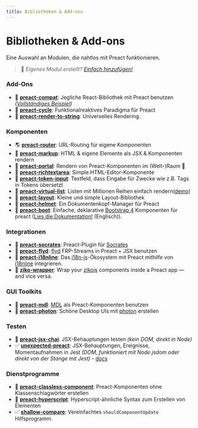 ```yaml
---
title: Bibliotheken & Add-ons
---
```


# Bibliotheken & Add-ons


Eine Auswahl an Modulen, die nahtlos mit Preact funktionieren.

> :information_desk_person: _Eigenes Modul erstellt?
> [Einfach hinzufügen!](https://github.com/preactjs/preact-www/blob/master/content/de/about/libraries-addons.md)_


### Add-Ons

- :raised_hands: **[preact-compat](https://github.com/preactjs/preact-compat)**: Jegliche React-Bibliothek mit Preact benutzen *([Vollständiges Beispiel](https://github.com/developit/preact-compat-example))*
- :repeat: **[preact-cycle](https://github.com/developit/preact-cycle)**: Funktionalreaktives Paradigma für Preact
- :page_facing_up: **[preact-render-to-string](https://github.com/preactjs/preact-render-to-string)**: Universelles Rendering.


### Komponenten

- :earth_americas: **[preact-router](https://github.com/preactjs/preact-router)**: URL-Routing für eigene Komponenten
- :bookmark_tabs: **[preact-markup](https://github.com/developit/preact-markup)**: HTML & eigene Elemente als JSX & Komponenten rendern
- :satellite: **[preact-portal](https://github.com/developit/preact-portal)**: Rendern von Preact-Komponenten im (Welt-)Raum :milky_way:
- :pencil: **[preact-richtextarea](https://github.com/developit/preact-richtextarea)**: Simple HTML-Editor-Komponente
- :bookmark: **[preact-token-input](https://github.com/developit/preact-token-input)**: Textfeld, dass Eingabe für Zwecke wie z.B. Tags in Tokens übersetzt
- :card_index: **[preact-virtual-list](https://github.com/developit/preact-virtual-list)**: Listen mit Millionen Reihen einfach rendern([demo](https://jsfiddle.net/developit/qqan9pdo/))
- :triangular_ruler: **[preact-layout](https://download.github.io/preact-layout/)**: Kleine und simple Layout-Bibliothek
- :construction_worker: **[preact-helmet](https://github.com/download/preact-helmet)**: Ein Dokumentenkopf-Manager für Preact
- :floppy_disk: **[preact-boot](https://gitlab.com/cromefire_/preact-boot)**: Einfache, deklarative [Bootstrap 4](https://getbootstrap.com/) Komponenten für preact ([Lies die Dokumentation!](https://preactboot.rtfd.io) (Englisch)).


### Integrationen

- :thought_balloon: **[preact-socrates](https://github.com/matthewmueller/preact-socrates)**: Preact-Plugin für [Socrates](http://github.com/matthewmueller/socrates)
- :rowboat: **[preact-flyd](https://github.com/xialvjun/preact-flyd)**: [flyd](https://github.com/paldepind/flyd) FRP-Streams in Preact + JSX benutzen
- :speech_balloon: **[preact-i18nline](https://github.com/download/preact-i18nline)**: Das  [i18n-js](https://github.com/everydayhero/i18n-js)-Ökosystem mit Preact mithilfe von  [i18nline](https://github.com/download/i18nline) integrieren.
- 🧩 **[ziko-wrapper](https://github.com/zakarialaoui10/ziko-wrapper)**: Wrap your [zikojs](https://github.com/zakarialaoui10/zikojs) components inside a Preact app — and vice versa.


### GUI Toolkits

- :white_square_button: **[preact-mdl](https://github.com/developit/preact-mdl)**: [MDL](https://getmdl.io) als Preact-Komponenten benutzen
- :rocket: **[preact-photon](https://github.com/developit/preact-photon)**: Schöne Desktop UIs mit [photon](http://photonkit.com) erstellen


### Testen

- :microscope: **[preact-jsx-chai](https://github.com/developit/preact-jsx-chai)**: JSX-Behauptungen testen _(kein DOM, direkt in Node)_
- :white_check_mark: **[unexpected-preact](https://github.com/bruderstein/unexpected-preact)**: JSX-Behauptungen, Ereignisse, Momentaufnahmen in Jest _(DOM, funktioniert mit Node jsdom oder direkt von der Stange mit Jest)_ - [docs](https://bruderstein.github.io/unexpected-preact/)


### Dienstprogramme

- :tophat: **[preact-classless-component](https://github.com/ld0rman/preact-classless-component)**: Preact-Komponenten ohne Klassenschlagwörter erstellen
- :hammer: **[preact-hyperscript](https://github.com/queckezz/preact-hyperscript)**: Hyperscript-ähnliche Syntax zum Erstellen von Elementen
- :white_check_mark: **[shallow-compare](https://github.com/tkh44/shallow-compare)**: Vereinfachtes `shouldComponentUpdate` Hilfsprogramm.
